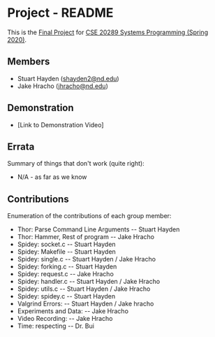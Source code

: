 # Project - README

This is the [Final Project] for [CSE 20289 Systems Programming (Spring 2020)].

## Members

- Stuart Hayden (shayden2@nd.edu)
- Jake Hracho   (jhracho@nd.edu)

## Demonstration

- [Link to Demonstration Video]

## Errata

Summary of things that don't work (quite right):
- N/A - as far as we know

## Contributions

Enumeration of the contributions of each group member:

- Thor:	Parse Command Line Arguments --			Stuart Hayden
- Thor:	Hammer, Rest of program -- 				Jake Hracho
- Spidey: socket.c   	-- 						Stuart Hayden
- Spidey: Makefile   	-- 						Stuart Hayden
- Spidey: single.c   	-- 						Stuart Hayden / Jake Hracho
- Spidey: forking.c  	-- 						Stuart Hayden
- Spidey: request.c  	-- 						Jake Hracho
- Spidey: handler.c  	-- 						Stuart Hayden / Jake Hracho
- Spidey: utils.c    	-- 						Stuart Hayden / Jake Hracho
- Spidey: spidey.c   	-- 						Stuart Hayden
- Valgrind Errors:   	--						Stuart Hayden / Jake hracho
- Experiments and Data: --						Jake Hracho
- Video Recording:		-- 						Jake Hracho
- Time: respecting	    --						Dr. Bui

[Final Project]: https://www3.nd.edu/~pbui/teaching/cse.20289.sp20/project.html
[CSE 20289 Systems Programming (Spring 2020)]: https://www3.nd.edu/~pbui/teaching/cse.20289.sp20/
[Link to Demonstation Video]: https://youtube.com/watch?v=NSSPyksJQIM

